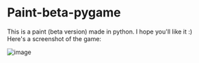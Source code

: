 # Paint-beta-pygame
This is a paint (beta version) made in python.
I hope you'll like it :)<br />
Here's a screenshot of the game:<br />

![image](https://github.com/HubercikTM1/Paint-beta-pygame/assets/91783956/4a52ad57-e10d-4f72-bd37-e65070f1e29c)
